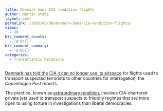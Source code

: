 ```yaml
---
title: Denmark bans CIA rendition flights
author: Martin Stabe
layout: post
permalink: /2005/08/30/denmark-bans-cia-rendition-flights/
views:
  - 30
btc_comment_counts:
  - 'a:0:{}'
btc_comment_summary:
  - 'a:0:{}'
categories:
  - Transatlantic Relations
---
```

[Denmark has told the CIA it can no longer use its airspace][1] for flights used to transport suspected terrorists to other countries for interrogation, the *Copenhagen Post* reports.

The practice, known as [extraordinary rendition][2], involves CIA-chartered private jets used to transport suspects to friendly regimes that are more open to using torture in investigations than liberal democracies.

 [1]: http://watchingamerica.com/copenhagenpost000003.html
 [2]: http://www.newyorker.com/fact/content/articles/050214fa_fact6